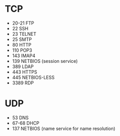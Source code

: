 # TCP
- 20-21 FTP
- 22 SSH
- 23 TELNET
- 25 SMTP
- 80 HTTP
- 110 POP3
- 143 IMAP4
- 139 NETBIOS (session service)
- 389 LDAP
- 443 HTTPS
- 445 NETBIOS-LESS
- 3389 RDP

# UDP
- 53 DNS
- 67-68 DHCP
- 137 NETBIOS (name service for name resolution)